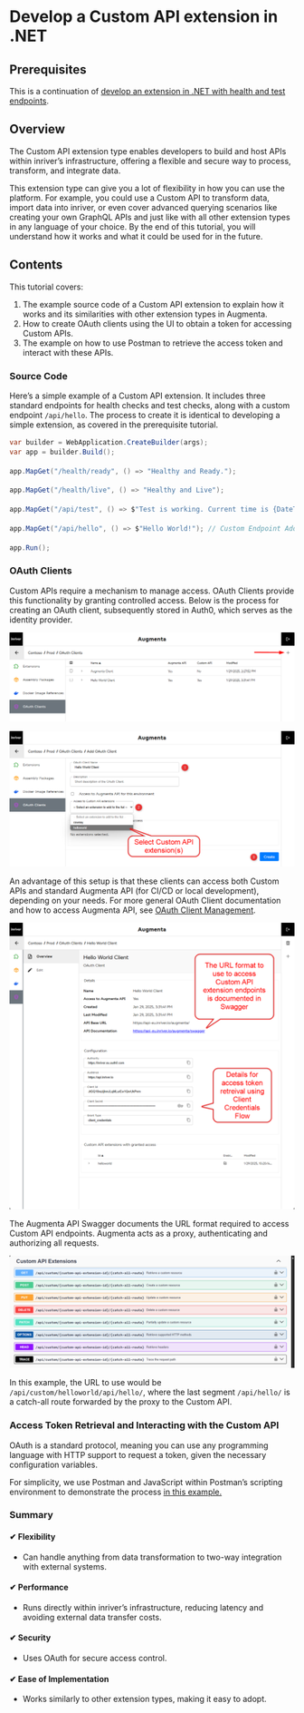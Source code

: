 # Develop a Custom API extension in .NET

## Prerequisites

This is a continuation of [develop an extension in .NET with health and test endpoints](develop-dotnet-extension.md).

## Overview

The Custom API extension type enables developers to build and host APIs within inriver’s infrastructure, offering a flexible and secure way to process, transform, and integrate data.

This extension type can give you a lot of flexibility in how you can use the platform. For example, you could use a Custom API to transform data, import data into inriver, or even cover advanced querying scenarios like creating your own GraphQL APIs and just like with all other extension types in any language of your choice. By the end of this tutorial, you will understand how it works and what it could be used for in the future.

## Contents

This tutorial covers:

1. The example source code of a Custom API extension to explain how it works and its similarities with other extension types in Augmenta.
2. How to create OAuth clients using the UI to obtain a token for accessing Custom APIs.
3. The example on how to use Postman to retrieve the access token and interact with these APIs.

### Source Code

Here’s a simple example of a Custom API extension. It includes three standard endpoints for health checks and test checks, along with a custom endpoint `/api/hello`. The process to create it is identical to developing a simple extension, as covered in the prerequisite tutorial.

```csharp
var builder = WebApplication.CreateBuilder(args);
var app = builder.Build();

app.MapGet("/health/ready", () => "Healthy and Ready.");

app.MapGet("/health/live", () => "Healthy and Live");

app.MapGet("/api/test", () => $"Test is working. Current time is {DateTime.Now:O}");

app.MapGet("/api/hello", () => $"Hello World!"); // Custom Endpoint Added

app.Run();
```

### OAuth Clients

Custom APIs require a mechanism to manage access. OAuth Clients provide this functionality by granting controlled access. Below is the process for creating an OAuth client, subsequently stored in Auth0, which serves as the identity provider.

![Create OAuth Client](../../screenshots/oauth-client/oauth-client-create.png)

![Create OAuth Client](../../screenshots/oauth-client/oauth-client-custom-api-create.png)

An advantage of this setup is that these clients can access both Custom APIs and standard Augmenta API (for CI/CD or local development), depending on your needs. For more general OAuth Client documentation and how to access Augmenta API, see [OAuth Client Management](../oauth-client/oauth-client-management.md).

![OAuth Client Overview](../../screenshots/oauth-client/oauth-client-custom-api-overview.png)

The Augmenta API Swagger documents the URL format required to access Custom API endpoints. Augmenta acts as a proxy, authenticating and authorizing all requests.

![Augmenta API Swagger](../../screenshots/custom-api/custom-api-url-format.png)

In this example, the URL to use would be `/api/custom/helloworld/api/hello/`, where the last segment `/api/hello/` is a catch-all route forwarded by the proxy to the Custom API.

### Access Token Retrieval and Interacting with the Custom API

OAuth is a standard protocol, meaning you can use any programming language with HTTP support to request a token, given the necessary configuration variables.

For simplicity, we use Postman and JavaScript within Postman’s scripting environment to demonstrate the process [in this example.](../oauth-client/oauth-client-postman-example-custom-api.md)

### Summary

#### ✔ Flexibility

- Can handle anything from data transformation to two-way integration with external systems.

#### ✔ Performance

- Runs directly within inriver’s infrastructure, reducing latency and avoiding external data transfer costs.

#### ✔ Security

- Uses OAuth for secure access control.

#### ✔ Ease of Implementation

- Works similarly to other extension types, making it easy to adopt.
